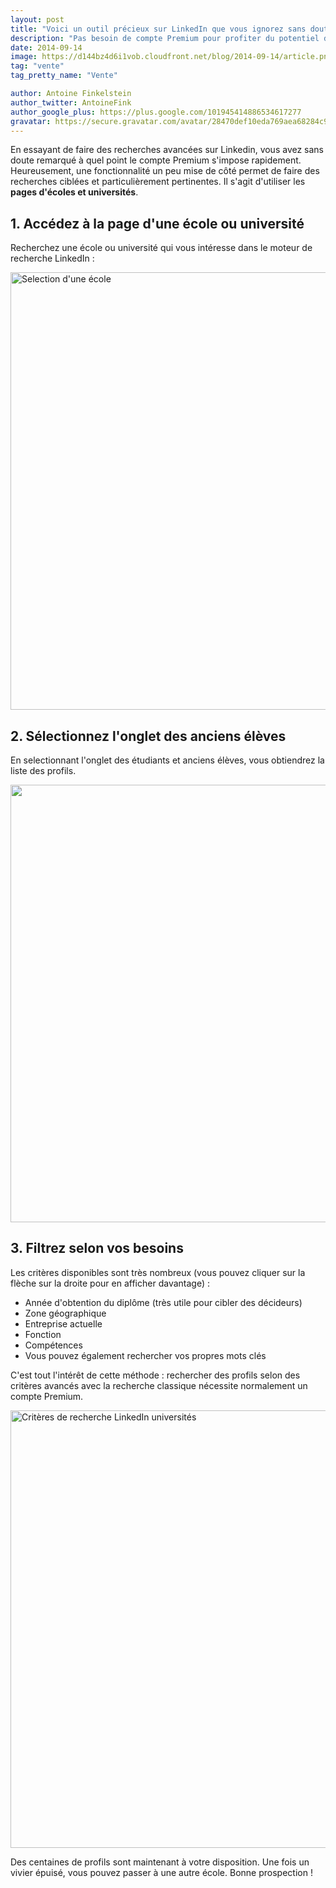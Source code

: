```yaml
---
layout: post
title: "Voici un outil précieux sur LinkedIn que vous ignorez sans doute"
description: "Pas besoin de compte Premium pour profiter du potentiel de LinkedIn. Voici comment faire."
date: 2014-09-14
image: https://d144bz4d6i1vob.cloudfront.net/blog/2014-09-14/article.png
tag: "vente"
tag_pretty_name: "Vente"

author: Antoine Finkelstein
author_twitter: AntoineFink
author_google_plus: https://plus.google.com/101945414886534617277
gravatar: https://secure.gravatar.com/avatar/28470def10eda769aea68284c919493f?d=mm&s=40&r=G
---
```


En essayant de faire des recherches avancées sur Linkedin, vous avez sans doute remarqué à quel point le compte Premium s'impose rapidement. Heureusement, une fonctionnalité un peu mise de côté permet de faire des recherches ciblées et particulièrement pertinentes. Il s'agit d'utiliser les **pages d'écoles et universités**.

## 1. Accédez à la page d'une école ou université

Recherchez une école ou université qui vous intéresse dans le moteur de recherche LinkedIn :

<img class="img-responsive" alt="Selection d'une école" src="https://d144bz4d6i1vob.cloudfront.net/blog/2014-09-14/selection-ecole.jpg" alt="Sélectionnez l'école ciblée pour la prospection" width="700" />

## 2. Sélectionnez l'onglet des anciens élèves

En selectionnant l'onglet des étudiants et anciens élèves, vous obtiendrez la liste des profils.

<img class="img-responsive" alt="" src="https://d144bz4d6i1vob.cloudfront.net/blog/2014-09-14/selection-recherche.jpg" alt="Sélectionnez l'outil de recherche de cibles" width="700" />

## 3. Filtrez selon vos besoins

Les critères disponibles sont très nombreux (vous pouvez cliquer sur la flèche sur la droite pour en afficher davantage) :

* Année d'obtention du diplôme (très utile pour cibler des décideurs)
* Zone géographique
* Entreprise actuelle
* Fonction
* Compétences
* Vous pouvez également rechercher vos propres mots clés

C'est tout l'intérêt de cette méthode : rechercher des profils selon des critères avancés avec la recherche classique nécessite normalement un compte Premium.

<img class="img-responsive" alt="Critères de recherche LinkedIn universités" src="https://d144bz4d6i1vob.cloudfront.net/blog/2014-09-14/criteres-disponibles.jpg" alt="Critères disponibles pour prospecter" width="700" />

Des centaines de profils sont maintenant à votre disposition. Une fois un vivier épuisé, vous pouvez passer à une autre école. Bonne prospection !